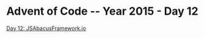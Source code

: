 # Advent of Code -- Year 2015 - Day 12

[Day 12: JSAbacusFramework.io](https://adventofcode.com/2015/day/12)
